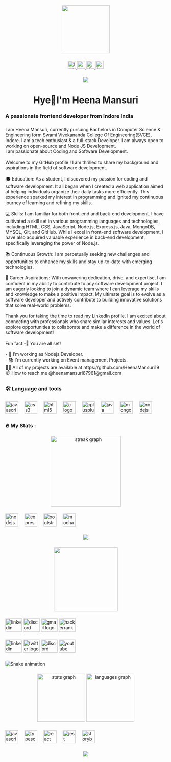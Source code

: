 <div align="center">
  <img height="150" src="https://camo.githubusercontent.com/62da68eb62b1e5f175f7d1f0191dd89a653d7908feb22d37d4a0ab07365d6791/68747470733a2f2f6d656469612e67697068792e636f6d2f6d656469612f4d3967624264396e6244724f5475314d71782f67697068792e676966"  />
</div>

###

<div align="center">
  <a href="linkedin.com/in/heena-mansuri-708907229/" target="_blank">
    <img src="https://img.shields.io/static/v1?message=LinkedIn&logo=linkedin&label=&color=0077B5&logoColor=white&labelColor=&style=for-the-badge" height="25" alt="linkedin logo"  />
  </a>
  <a href="heenamansuri87961@gmail.com" target="_blank">
    <img src="https://img.shields.io/static/v1?message=Gmail&logo=gmail&label=&color=D14836&logoColor=white&labelColor=&style=for-the-badge" height="25" alt="gmail logo"  />
  </a>
  <a href="heena_mansuri19#7542" target="_blank">
    <img src="https://img.shields.io/static/v1?message=Discord&logo=discord&label=&color=7289DA&logoColor=white&labelColor=&style=for-the-badge" height="25" alt="discord logo"  />
  </a>
  <a href="https://www.hackerrank.com/heenamansuri8791" target="_blank">
    <img src="https://img.shields.io/static/v1?message=HackerRank&logo=hackerrank&label=&color=2EC866&logoColor=white&labelColor=&style=for-the-badge" height="25" alt="hackerrank logo"  />
  </a>
</div>

###

<div align="center">
  <img src="https://visitor-badge.laobi.icu/badge?page_id=HeenaMansuri19.HeenaMansuri19&"  />
</div>

###

<h1 align="center">Hye👋I'm Heena Mansuri</h1>

###

<h3 align="left">A passionate frontend developer from Indore India</h3>

###

<p align="left">I am Heena Mansuri, currently pursuing Bachelors in Computer Science & Engineering form Swami Vivekananda College Of Engineering(SVCE), Indore. I am a tech enthusiast & a full-stack Developer. I am always open to working on open-source and Node JS Development.<br>I am passionate about Coding and Software Development.<br><br>Welcome to my GitHub profile ! I am thrilled to share my background and aspirations in the field of software development.<br><br>🎓 Education: As a student, I discovered my passion for coding and software development. It all began when I created a web application aimed at helping individuals organize their daily tasks more efficiently. This experience sparked my interest in programming and ignited my continuous journey of learning and refining my skills.<br><br>💻 Skills: I am familiar for both front-end and back-end development. I have cultivated a skill set in various programming languages and technologies, including HTML, CSS, JavaScript, Node.js, Express.js, Java, MongoDB, MYSQL, Git, and GitHub. While I excel in front-end software development, I have also acquired valuable experience in back-end development, specifically leveraging the power of Node.js.<br><br>📚 Continuous Growth: I am perpetually seeking new challenges and opportunities to enhance my skills and stay up-to-date with emerging technologies. <br><br>🚀 Career Aspirations: With unwavering dedication, drive, and expertise, I am confident in my ability to contribute to any software development project. I am eagerly looking to join a dynamic team where I can leverage my skills and knowledge to make a positive impact. My ultimate goal is to evolve as a software developer and actively contribute to building innovative solutions that solve real-world problems.<br><br>Thank you for taking the time to read my LinkedIn profile. I am excited about connecting with professionals who share similar interests and values. Let's explore opportunities to collaborate and make a difference in the world of software development! <br><br>Fun fact:-🌟 You are all set!<br><br>- 🔭 I’m working as Nodejs Developer.<br>- 📚 I'm currently working on Event management Projects.<br>👨‍💻 All of my projects are available at https://github.com/HeenaMansuri19<br>📫 How to reach me @heenamansuri87961@gmail.com</p>

###

<h3 align="left">🛠 Language and tools</h3>

###

<div align="left">
  <img src="https://cdn.jsdelivr.net/gh/devicons/devicon/icons/javascript/javascript-original.svg" height="40" alt="javascript logo"  />
  <img width="12" />
  <img src="https://cdn.jsdelivr.net/gh/devicons/devicon/icons/css3/css3-original.svg" height="40" alt="css3 logo"  />
  <img width="12" />
  <img src="https://cdn.jsdelivr.net/gh/devicons/devicon/icons/html5/html5-original.svg" height="40" alt="html5 logo"  />
  <img width="12" />
  <img src="https://cdn.jsdelivr.net/gh/devicons/devicon/icons/c/c-original.svg" height="40" alt="c logo"  />
  <img width="12" />
  <img src="https://cdn.jsdelivr.net/gh/devicons/devicon/icons/cplusplus/cplusplus-original.svg" height="40" alt="cplusplus logo"  />
  <img width="12" />
  <img src="https://cdn.jsdelivr.net/gh/devicons/devicon/icons/java/java-original.svg" height="40" alt="java logo"  />
  <img width="12" />
  <img src="https://cdn.jsdelivr.net/gh/devicons/devicon/icons/mongodb/mongodb-original.svg" height="40" alt="mongodb logo"  />
  <img width="12" />
  <img src="https://cdn.jsdelivr.net/gh/devicons/devicon/icons/nodejs/nodejs-original.svg" height="40" alt="nodejs logo"  />
</div>

###

<h3 align="left">🔥   My Stats :</h3>

###

<div align="center">
  <img src="https://streak-stats.demolab.com?user=HeenaMansuri19&locale=en&mode=daily&theme=dark&hide_border=false&border_radius=5&order=3" height="220" alt="streak graph"  />
</div>

###

<div align="left">
  <img src="https://cdn.jsdelivr.net/gh/devicons/devicon/icons/nodejs/nodejs-original.svg" height="40" alt="nodejs logo"  />
  <img width="12" />
  <img src="https://cdn.jsdelivr.net/gh/devicons/devicon/icons/express/express-original.svg" height="40" alt="express logo"  />
  <img width="12" />
  <img src="https://cdn.jsdelivr.net/gh/devicons/devicon/icons/bootstrap/bootstrap-original.svg" height="40" alt="bootstrap logo"  />
  <img width="12" />
  <img src="https://cdn.jsdelivr.net/gh/devicons/devicon/icons/mocha/mocha-plain.svg" height="40" alt="mocha logo"  />
</div>

###

<div align="center">
  <img src="https://profile-counter.glitch.me/HeenaMansuri19/count.svg?"  />
</div>

###

<div align="center">
  <img height="200" src="https://miro.medium.com/max/1400/1*qdAW1TjCN57h1lbuuzvchg.gif"  />
</div>

###

<div align="left">
  <a href="https://www.linkedin.com/in/heena-mansuri-708907229/" target="_blank">
    <img src="https://raw.githubusercontent.com/maurodesouza/profile-readme-generator/master/src/assets/icons/social/linkedin/default.svg" width="52" height="40" alt="linkedin logo"  />
  </a>
  <a href="heena_mansuri19#7542" target="_blank">
    <img src="https://raw.githubusercontent.com/maurodesouza/profile-readme-generator/master/src/assets/icons/social/discord/default.svg" width="52" height="40" alt="discord logo"  />
  </a>
  <a href="heenamansuri87961@gmail.com" target="_blank">
    <img src="https://raw.githubusercontent.com/maurodesouza/profile-readme-generator/master/src/assets/icons/social/gmail/default.svg" width="52" height="40" alt="gmail logo"  />
  </a>
  <a href="https://www.hackerrank.com/heenamansuri8791" target="_blank">
    <img src="https://raw.githubusercontent.com/maurodesouza/profile-readme-generator/master/src/assets/icons/social/hackerrank/default.svg" width="52" height="40" alt="hackerrank logo"  />
  </a>
</div>

###

<div align="left">
  <img src="https://raw.githubusercontent.com/maurodesouza/profile-readme-generator/master/src/assets/icons/social/linkedin/default.svg" width="52" height="40" alt="linkedin logo"  />
  <img src="https://raw.githubusercontent.com/maurodesouza/profile-readme-generator/master/src/assets/icons/social/twitter/default.svg" width="52" height="40" alt="twitter logo"  />
  <img src="https://raw.githubusercontent.com/maurodesouza/profile-readme-generator/master/src/assets/icons/social/discord/default.svg" width="52" height="40" alt="discord logo"  />
  <img src="https://raw.githubusercontent.com/maurodesouza/profile-readme-generator/master/src/assets/icons/social/youtube/default.svg" width="52" height="40" alt="youtube logo"  />
</div>

###

<img src="https://raw.githubusercontent.com/HeenaMansuri19/HeenaMansuri19/output/snake.svg" alt="Snake animation" />

###

<div align="center">
  <img src="https://github-readme-stats.vercel.app/api?username=HeenaMansuri19&hide_title=false&hide_rank=false&show_icons=true&include_all_commits=true&count_private=true&disable_animations=false&theme=dracula&locale=en&hide_border=false&order=1" height="150" alt="stats graph"  />
  <img src="https://github-readme-stats.vercel.app/api/top-langs?username=HeenaMansuri19&locale=en&hide_title=false&layout=compact&card_width=320&langs_count=5&theme=dracula&hide_border=false&order=2" height="150" alt="languages graph"  />
</div>

###

<div align="left">
  <img src="https://cdn.jsdelivr.net/gh/devicons/devicon/icons/javascript/javascript-original.svg" height="40" alt="javascript logo"  />
  <img width="12" />
  <img src="https://cdn.jsdelivr.net/gh/devicons/devicon/icons/typescript/typescript-original.svg" height="40" alt="typescript logo"  />
  <img width="12" />
  <img src="https://cdn.jsdelivr.net/gh/devicons/devicon/icons/react/react-original.svg" height="40" alt="react logo"  />
  <img width="12" />
  <img src="https://cdn.jsdelivr.net/gh/devicons/devicon/icons/jest/jest-plain.svg" height="40" alt="jest logo"  />
  <img width="12" />
  <img src="https://cdn.jsdelivr.net/gh/devicons/devicon/icons/storybook/storybook-original.svg" height="40" alt="storybook logo"  />
</div>

###

<div align="center">
  <img src="https://profile-counter.glitch.me/HeenaMansuri19/count.svg?"  />
</div>

###
